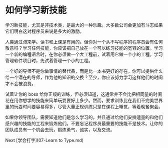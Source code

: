 # 如何学习新技能

学习新技能，尤其是非技术类，是最大的一种乐趣。大多数公司会更加有斗志如果它们明白这对程序员来说是多大的激励。

人类通过*做*来学。读书和上课是有用的。但你对一个从不写程序的程序员会有任何敬意吗？学习任何技能，你应该把自己放在一个可以练习技能的宽容的位置。学习一个新的编程语言时，在你必须做一个大工程前，试着用它做一个小的工程。学习管理软件项目时，先试着管理一个小的工程。

一个好的导师不是你做事情的替代品，而是比一本书更好的存在。你可以提供什么给一个潜在的导师，作为他的知识的交换？至少，你应该努力学习这样他们的时间才不会被浪费。

试着让你的 boss 给你正规的训练，但必须知道，这通常并不会比把相同量的时间花在用你想学的技能来简单玩耍要好上多少。然而，要求训练比在我们不完美世界里的玩耍时间要容易得多，尽管大量正规训练只是在课程上睡觉，等着晚餐聚会。

如果你领导团队，需要知道他们是怎么学习的，并且通过给他们安排适量的和他们感兴趣的技能的工程来锻炼他们。不要忘记程序员最重要的技能不是技术。让你的团队成员有一个机会去玩，锻炼勇气，诚实，以及交流。

Next [学会打字](07-Learn to Type.md)
